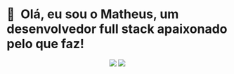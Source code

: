 <h1>👋 &nbsp;Olá, eu sou o Matheus, um desenvolvedor full stack apaixonado pelo que faz!</h1>
<p align="center">
<a href="https://instagram.com/matheusmoura.eu"><img src="https://img.shields.io/badge/-@matheusmoura.eu_-E4405F?style=flat-square&logo=Instagram&logoColor=white"/></a>
<a href="https://www.linkedin.com/in/eumatheusmoura"><img src="https://img.shields.io/badge/-Matheus%20Moura%20-0077B5?style=flat-square&logo=Linkedin&logoColor=white"/></a>
